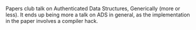 Papers club talk on Authenticated Data Structures, Generically (more or
less). It ends up being more a talk on ADS in general, as the implementation
in the paper involves a compiler hack.

